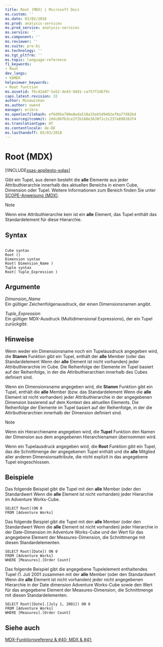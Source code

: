 ```yaml
---
title: Root (MDX) | Microsoft Docs
ms.custom: ''
ms.date: 03/02/2016
ms.prod: analysis-services
ms.prod_service: analysis-services
ms.service: ''
ms.component: ''
ms.reviewer: ''
ms.suite: pro-bi
ms.technology: ''
ms.tgt_pltfrm: ''
ms.topic: language-reference
f1_keywords:
- Root
dev_langs:
- kbMDX
helpviewer_keywords:
- Root function
ms.assetid: f6c42e87-5a52-4e43-9dd1-ca757f2db79c
caps.latest.revision: 32
author: Minewiskan
ms.author: owend
manager: erikre
ms.openlocfilehash: ef6d95e700e8eda518a33eb5d9482ef8a77d82b4
ms.sourcegitcommit: 2ddc0bfb3ce2f2b160e3638f1c2c237a898263f4
ms.translationtype: HT
ms.contentlocale: de-DE
ms.lasthandoff: 05/03/2018
---
```

# <a name="root-mdx"></a>Root (MDX)
[!INCLUDE[ssas-appliesto-sqlas](../includes/ssas-appliesto-sqlas.md)]

  Gibt ein Tupel, aus denen besteht die **alle** Elemente aus jeder Attributhierarchie innerhalb des aktuellen Bereichs in einem Cube, Dimension oder Tupel. Weitere Informationen zum Bereich finden Sie unter [SCOPE-Anweisung &#40;MDX&#41;](../mdx/mdx-scripting-scope.md).  
  
> [!NOTE]  
>  Wenn eine Attributhierarchie kein ist ein **alle** Element, das Tupel enthält das Standardelement für diese Hierarchie.  
  
## <a name="syntax"></a>Syntax  
  
```  
  
Cube syntax  
Root ()  
Dimension syntax  
Root( Dimension_Name )  
Tuple syntax  
Root( Tuple_Expression )  
```  
  
## <a name="arguments"></a>Argumente  
 *Dimension_Name*  
 Ein gültiger Zeichenfolgenausdruck, der einen Dimensionsnamen angibt.  
  
 *Tuple_Expression*  
 Ein gültiger MDX-Ausdruck (Multidimensional Expressions), der ein Tupel zurückgibt.  
  
## <a name="remarks"></a>Hinweise  
 Wenn weder ein Dimensionsname noch ein Tupelausdruck angegeben wird, die **Stamm** Funktion gibt ein Tupel, enthält der **alle** Member (oder das Standardelement Wenn der **alle** Element ist nicht vorhanden) jeder Attributhierarchie im Cube. Die Reihenfolge der Elemente im Tupel basiert auf der Reihenfolge, in der die Attributhierarchien innerhalb des Cubes definiert sind.  
  
 Wenn ein Dimensionsname angegeben wird, die **Stamm** Funktion gibt ein Tupel, enthält die **alle** Member (bzw. das Standardelement Wenn die **alle** Element ist nicht vorhanden) jeder Attributhierarchie in der angegebenen Dimension basierend auf dem Kontext des aktuellen Elements. Die Reihenfolge der Elemente im Tupel basiert auf der Reihenfolge, in der die Attributhierarchien innerhalb der Dimension definiert sind.  
  
> [!NOTE]  
>  Wenn ein Hierarchiename angegeben wird, die **Tupel** Funktion den Namen der Dimension aus dem angegebenen Hierarchienamen übernommen wird.  
  
 Wenn ein Tupelausdruck angegeben wird, die **Root** Funktion gibt ein Tupel, das die Schnittmenge der angegebenen Tupel enthält und die **alle** Mitglied aller anderen Dimensionsattribute, die nicht explizit in das angegebene Tupel eingeschlossen.  
  
## <a name="examples"></a>Beispiele  
 Das folgende Beispiel gibt die Tupel mit den **alle** Member (oder den Standardwert Wenn die **alle** Element ist nicht vorhanden) jeder Hierarchie im Adventure Works-Cube.  
  
```  
SELECT Root()ON 0  
FROM [Adventure Works]  
```  
  
 Das folgende Beispiel gibt die Tupel mit den **alle** Member (oder den Standardwert Wenn die **alle** Element ist nicht vorhanden) jeder Hierarchie in der Date-Dimension im Adventure Works-Cube und der Wert für das angegebene Element der Measures-Dimension, die Schnittmenge mit diesen Standardelementen.  
  
```  
SELECT Root([Date]) ON 0  
FROM [Adventure Works]  
WHERE [Measures].[Order Count]  
```  
  
 Das folgende Beispiel gibt die angegebene Tupelelement enthaltendes Tupel (1. Juli 2001 zusammen mit der **alle** Member (oder den Standardwert Wenn die **alle** Element ist nicht vorhanden) jeder nicht angegebenen Hierarchie in der Date dimension Adventure Works-Cube sowie den Wert für das angegebene Element der Measures-Dimension, die Schnittmenge mit diesen Standardelementen.  
  
```  
SELECT Root([Date].[July 1, 2001]) ON 0  
FROM [Adventure Works]  
WHERE [Measures].[Order Count]  
```  
  
## <a name="see-also"></a>Siehe auch  
 [MDX-Funktionsreferenz & #40; MDX & #41;](../mdx/mdx-function-reference-mdx.md)  
  
  
